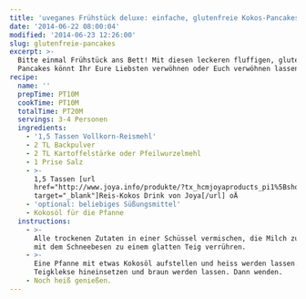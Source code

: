 ```yaml
---
title: 'uveganes Frühstück deluxe: einfache, glutenfreie Kokos-Pancakes'
date: '2014-06-22 08:00:04'
modified: '2014-06-23 12:26:00'
slug: glutenfreie-pancakes
excerpt: >-
  Bitte einmal Frühstück ans Bett! Mit diesen leckeren fluffigen, glutenfreien
  Pancakes könnt Ihr Eure Liebsten verwöhnen oder Euch verwöhnen lassen. 
recipe:
  name: ''
  prepTime: PT10M
  cookTime: PT10M
  totalTime: PT20M
  servings: 3-4 Personen
  ingredients:
    - '1,5 Tassen Vollkorn-Reismehl'
    - 2 TL Backpulver
    - 2 TL Kartoffelstärke oder Pfeilwurzelmehl
    - 1 Prise Salz
    - >-
      1,5 Tassen [url
      href="http://www.joya.info/produkte/?tx_hcmjoyaproducts_pi1%5BshowUid%5D=260&tx_hcmjoyaproducts_pi1%5BcatUid%5D=6&cHash=75b11ed3a102b6d290c899e6992eab32"
      target="_blank"]Reis-Kokos Drink von Joya[/url] oÄ
    - 'optional: beliebiges Süßungsmittel'
    - Kokosöl für die Pfanne
  instructions:
    - >-
      Alle trockenen Zutaten in einer Schüssel vermischen, die Milch zugeben und
      mit dem Schneebesen zu einem glatten Teig verrühren.
    - >-
      Eine Pfanne mit etwas Kokosöl aufstellen und heiss werden lassen. Nun zwei
      Teigklekse hineinsetzen und braun werden lassen. Dann wenden.
    - Noch heiß genießen.
---
```


[<!-- Image removed (no copyright): glutenfreie-pancakes.jpg -->](https://www.veganblatt.com/i/glutenfreie-pancakes.jpg)

